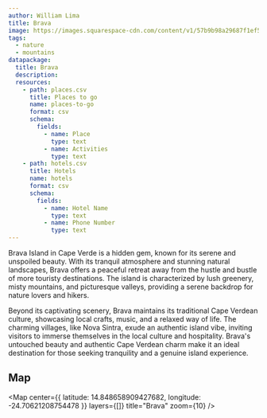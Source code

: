 ```yaml
---
author: William Lima
title: Brava
image: https://images.squarespace-cdn.com/content/v1/57b9b98a29687f1ef5c622df/1482096703618-MB8SLYALU1X8N6KF9LI9/DSC_0591.jpg
tags:
  - nature
  - mountains
datapackage:
  title: Brava
  description:
  resources:
    - path: places.csv
      title: Places to go
      name: places-to-go
      format: csv
      schema:
        fields:
          - name: Place
            type: text
          - name: Activities
            type: text
    - path: hotels.csv
      title: Hotels
      name: hotels
      format: csv
      schema:
        fields:
          - name: Hotel Name
            type: text
          - name: Phone Number
            type: text
---
```


Brava Island in Cape Verde is a hidden gem, known for its serene and unspoiled beauty. With its tranquil atmosphere and stunning natural landscapes, Brava offers a peaceful retreat away from the hustle and bustle of more touristy destinations. The island is characterized by lush greenery, misty mountains, and picturesque valleys, providing a serene backdrop for nature lovers and hikers.

Beyond its captivating scenery, Brava maintains its traditional Cape Verdean culture, showcasing local crafts, music, and a relaxed way of life. The charming villages, like Nova Sintra, exude an authentic island vibe, inviting visitors to immerse themselves in the local culture and hospitality. Brava's untouched beauty and authentic Cape Verdean charm make it an ideal destination for those seeking tranquility and a genuine island experience.

## Map

<Map
center={{
  latitude: 14.848658909427682,
  longitude: -24.70621208754478
}}
layers={[]}
title="Brava"
zoom={10}
/>
